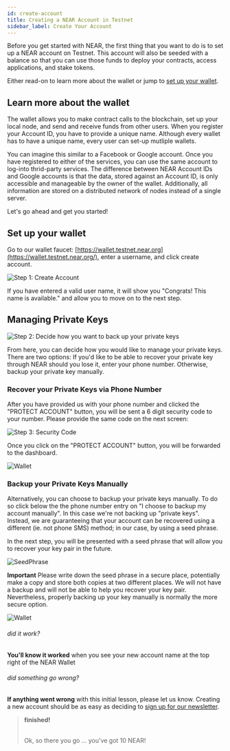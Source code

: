 ```yaml
---
id: create-account
title: Creating a NEAR Account in Testnet
sidebar_label: Create Your Account
---
```


Before you get started with NEAR, the first thing that you want to do is to set up a NEAR account on Testnet. This account will also be seeded with a balance so that you can use those funds to deploy your contracts, access applications, and stake tokens.

Either read-on to learn more about the wallet or jump to [set up your wallet](#set-up-your-wallet).

## Learn more about the wallet

The wallet allows you to make contract calls to the blockchain, set up your local node, and send and receive funds from other users. When you register your Account ID, you have to provide a unique name. Although every wallet has to have a unique name, every user can set-up mutliple wallets.

You can imagine this similar to a Facebook or Google account. Once you have registered to either of the services, you can use the same account to log-into thrid-party services. The difference between NEAR Account IDs and Google accounts is that the data, stored against an Account ID, is only accessible and manageable by the owner of the wallet. Additionally, all information are stored on a distributed network of nodes instead of a single server.

Let's go ahead and get you started!

## Set up your wallet

Go to our wallet faucet: [https://wallet.testnet.near.org](https://wallet.testnet.near.org/), enter a username, and click create account.

![Step 1: Create Account](assets/image-3.png)

If you have entered a valid user name, it will show you "Congrats! This name is available." and allow you to move on to the next step.

## Managing Private Keys

![Step 2: Decide how you want to back up your private keys](assets/image%20%281%29.png)

From here, you can decide how you would like to manage your private keys. There are two options: If you'd like to be able to recover your private key through NEAR should you lose it, enter your phone number. Otherwise, backup your private key manually.

### Recover your Private Keys via Phone Number

After you have provided us with your phone number and clicked the "PROTECT ACCOUNT" button, you will be sent a 6 digit security code to your number. Please provide the same code on the next screen:

![Step 3: Security Code](assets/entercode.png)

Once you click on the "PROTECT ACCOUNT" button, you will be forwarded to the dashboard.

![Wallet](assets/finalscreen.png)

### Backup your Private Keys Manually

Alternatively, you can choose to backup your private keys manually. To do so click below the the phone number entry on "I choose to backup my account manually". In this case we're not backing up "private keys". Instead, we are guaranteeing that your account can be recovered using a different (ie. not phone SMS) method; in our case, by using a seed phrase.

In the next step, you will be presented with a seed phrase that will allow you to recover your key pair in the future.

![SeedPhrase](assets/writedownrecovery.png)

**Important** Please write down the seed phrase in a secure place, potentially make a copy and store both copies at two different places. We will not have a backup and will not be able to help you recover your key pair. Nevertheless, properly backing up your key manually is normally the more secure option.

![Wallet](assets/finalscreen.png)

###### did it work?

**You'll know it worked** when you see your new account name at the top right of the NEAR Wallet

###### did something go wrong?

**If anything went wrong** with this initial lesson, please let us know.  Creating a new account should be as easy as deciding to [sign up for our newsletter](https://near.org/newsletter).

<blockquote class="success">
<strong>finished!</strong><br><br>

Ok, so there you go ... you've got 10 NEAR!

</blockquote>
